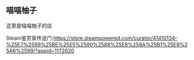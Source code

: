 ## 喵喵柚子

这里是喵喵柚子的店

Steam鉴赏家传送门:https://store.steampowered.com/curator/41410134-%25E7%2599%25BE%25E5%2590%2588%25E8%258A%25B1%25E9%25A6%2599/?appid=1172620
